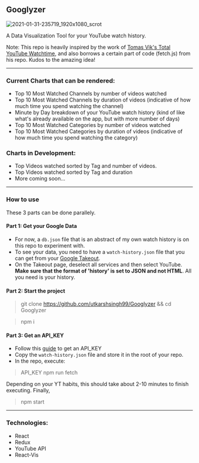 ## Googlyzer

![2021-01-31-235719_1920x1080_scrot](https://user-images.githubusercontent.com/32031518/106394010-3ff9d200-6420-11eb-83bc-6fc9e6b4d76d.png)

A Data Visualization Tool for your YouTube watch history.

Note: This repo is heavily inspired by the work of [Tomas Vik's Total YouTube Watchtime](https://gitlab.com/viktomas/total-youtube-watchtime), and also borrows a certain part of code (fetch.js)
from his repo. Kudos to the amazing idea!

---

### Current Charts that can be rendered:
- Top 10 Most Watched Channels by number of videos watched
- Top 10 Most Watched Channels by duration of videos (indicative of how much time you spend watching the channel)
- Minute by Day breakdown of your YouTube watch history (kind of like what's already available on the app, but with more number of days)
- Top 10 Most Watched Categories by number of videos watched 
- Top 10 Most Watched Categories by duration of videos (indicative of how much time you spend watching the category)

### Charts in Development:
- Top Videos watched sorted by Tag and number of videos.
- Top Videos watched sorted by Tag and duration
- More coming soon...

---

### How to use
These 3 parts can be done parallely.
#### Part 1: Get your Google Data
- For now, a `db.json` file that is an abstract of my own watch history is on this repo to experiment with.
- To see your data, you need to have a `watch-history.json` file that you can get from your [Google Takeout](https://takeout.google.com/). 
- On the Takeout page, deselect all services and then select YouTube. **Make sure that the format of 'history' is set to JSON and not HTML**. All you need is your history.

#### Part 2: Start the project
> git clone https://github.com/utkarshsingh99/Googlyzer && cd Googlyzer

> npm i

#### Part 3: Get an API_KEY
- Follow this [guide](https://developers.google.com/youtube/v3/getting-started#before-you-start) to get an API_KEY
- Copy the `watch-history.json` file and store it in the root of your repo.
- In the repo, execute:
> API_KEY npm run fetch

Depending on your YT habits, this should take about 2-10 minutes to finish executing. 
Finally,

> npm start

---

### Technologies:
- React
- Redux
- YouTube API
- React-Vis
